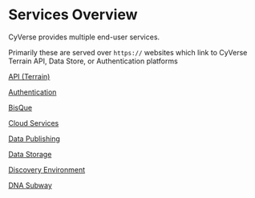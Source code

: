 # Services Overview

CyVerse provides multiple end-user services.

Primarily these are served over `https://` websites which link to CyVerse Terrain API, Data Store, or Authentication platforms

[API (Terrain)](api_overview.md)

[Authentication](keycloak.md)

[BisQue](bisque.md)

[Cloud Services](cloud.md)

[Data Publishing](dc.md)

[Data Storage](ds.md)

[Discovery Environment](de.md)

[DNA Subway](dnasubway.md)